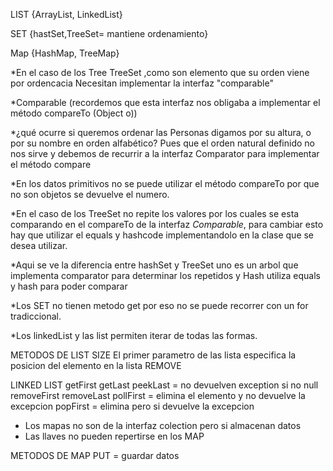 LIST {ArrayList, LinkedList}

SET {hastSet,TreeSet= mantiene ordenamiento}

Map {HashMap, TreeMap}

*En el caso de los Tree TreeSet ,como son elemento que su orden viene por ordencacia
Necesitan implementar la interfaz "comparable"

*Comparable (recordemos que esta interfaz nos obligaba a implementar el método compareTo (Object o))

*¿qué ocurre si queremos ordenar las Personas digamos por su altura, o por su nombre en orden alfabético? Pues que el orden natural definido no nos sirve y debemos de recurrir a la interfaz Comparator para implementar el método compare 

*En los datos primitivos no se puede utilizar el método compareTo por que no son objetos se devuelve el numero.

*En el caso de los TreeSet no repite los valores por los cuales se esta comparando en el compareTo de la interfaz *Comparable*, para cambiar esto hay que utilizar el equals y hashcode implementandolo en la clase que se desea utilizar. 

*Aqui se ve la diferencia entre hashSet y TreeSet uno es un arbol que implementa comparator para determinar los repetidos y Hash utiliza equals y hash para poder comparar

*Los SET no tienen metodo get por eso no se puede recorrer con un for tradiccional.

*Los linkedList y las list permiten iterar de todas las formas.

METODOS DE LIST
SIZE
El primer parametro de las lista especifica la posicion del elemento en la lista
REMOVE

LINKED LIST
getFirst
getLast
peekLast = no devuelven exception si no null 
removeFirst
removeLast
pollFirst = elimina el elemento y  no devuelve la excepcion
popFirst = elimina pero si devuelve la excepcion


* Los mapas no son de la interfaz colection pero si almacenan datos
* Las llaves no pueden repertirse en los MAP

METODOS DE MAP
PUT = guardar datos

